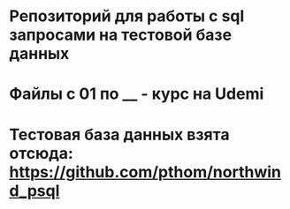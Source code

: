 # Репозиторий для работы с sql запросами на тестовой базе данных
# Файлы с 01 по __ - курс на Udemi
# Тестовая база данных взята отсюда: https://github.com/pthom/northwind_psql
